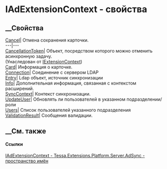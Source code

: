 # IAdExtensionContext - свойства
##  __Свойства
[Cancel](P_Tessa_Extensions_Platform_Server_AdSync_IAdExtensionContext_Cancel.htm)|
Отмена сохранения карточки.  
---|---  
[CancellationToken](P_Tessa_Extensions_IExtensionContext_CancellationToken.htm)|
Объект, посредством которого можно отменить асинхронную задачу.  
(Унаследован от [IExtensionContext](T_Tessa_Extensions_IExtensionContext.htm))  
[Card](P_Tessa_Extensions_Platform_Server_AdSync_IAdExtensionContext_Card.htm)|
Информация о карточке.  
[Connection](P_Tessa_Extensions_Platform_Server_AdSync_IAdExtensionContext_Connection.htm)|
Соединение с сервером LDAP  
[Entry](P_Tessa_Extensions_Platform_Server_AdSync_IAdExtensionContext_Entry.htm)|
Ldap объект, источник синхронизации  
[Info](P_Tessa_Extensions_Platform_Server_AdSync_IAdExtensionContext_Info.htm)|
Дополнительная информация, связанная с контекстом расширений.  
[SyncContext](P_Tessa_Extensions_Platform_Server_AdSync_IAdExtensionContext_SyncContext.htm)|
Контекст синхронизации.  
[UpdateUser](P_Tessa_Extensions_Platform_Server_AdSync_IAdExtensionContext_UpdateUser.htm)|
Обновлять ли пользователей в указанном подразделении/роли  
[Users](P_Tessa_Extensions_Platform_Server_AdSync_IAdExtensionContext_Users.htm)|
Список пользователей указанного подразделения  
[ValidationResult](P_Tessa_Extensions_Platform_Server_AdSync_IAdExtensionContext_ValidationResult.htm)|
Сообщения валидации.  
##  __См. также
#### Ссылки
[IAdExtensionContext -
](T_Tessa_Extensions_Platform_Server_AdSync_IAdExtensionContext.htm)
[Tessa.Extensions.Platform.Server.AdSync - пространство
имён](N_Tessa_Extensions_Platform_Server_AdSync.htm)
